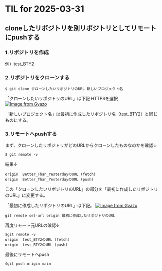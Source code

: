 # TIL for 2025-03-31
## cloneしたリポジトリを別リポジトリとしてリモートにpushする
### 1.リポジトリを作成
例）test_BTY2

### 2.リポジトリをクローンする
```
$ git clone クローンしたいリポジトリのURL 新しいプロジェクト名
```
「クローンしたいリポジトリのURL」は下記
HTTPSを選択
[![Image from Gyazo](https://i.gyazo.com/42bd5335880b2f80cc467c5fb8da70f6.jpg)](https://gyazo.com/42bd5335880b2f80cc467c5fb8da70f6)

「新しいプロジェクト名」は最初に作成したリポジトリ名（test_BTY2）と同じものにする。

### 3.リモートへpushする
まず、クローンしたリポジトリがどのURLからクローンしたものなのかを確認↓
```
$ git remote -v
```
結果↓
```
origin	Better_Than_YesterdayのURL (fetch)
origin	Better_Than_YesterdayのURL (push)
```
この「クローンしたいリポジトリのURL」の部分を「最初に作成したリポジトリのURL」に変更する。

「最初に作成したリポジトリのURL」は下記。
[![Image from Gyazo](https://i.gyazo.com/ccfb442eb7176ab165efd5cfc51e8827.png)](https://gyazo.com/ccfb442eb7176ab165efd5cfc51e8827)

```
git remote set-url origin 最初に作成したリポジトリのURL
```
再度リモート元URLの確認↓
```
$git remote -v
origin	test_BTY2のURL (fetch)
origin	test_BTY2のURL (push)
```

最後にリモートへpush
```
$git push origin main
```